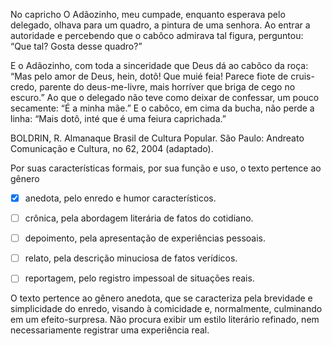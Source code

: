 

No capricho O Adãozinho, meu cumpade, enquanto esperava pelo delegado, olhava para um quadro, a pintura de uma senhora. Ao entrar a autoridade e percebendo que o cabôco admirava tal figura, perguntou: “Que tal? Gosta desse quadro?”

E o Adãozinho, com toda a sinceridade que Deus dá ao cabôco da roça: “Mas pelo amor de Deus, hein, dotô! Que muié feia! Parece fiote de cruis-credo, parente do deus-me-livre, mais horríver que briga de cego no escuro.” Ao que o delegado não teve como deixar de confessar, um pouco secamente: “É a minha mãe.” E o cabôco, em cima da bucha, não perde a linha: “Mais dotô, inté que é uma feiura caprichada.”

BOLDRIN, R. Almanaque Brasil de Cultura Popular. São Paulo: Andreato Comunicação e Cultura, no 62, 2004 (adaptado).

Por suas características formais, por sua função e uso, o texto pertence ao gênero



- [x] anedota, pelo enredo e humor característicos.
- [ ] crônica, pela abordagem literária de fatos do cotidiano.
- [ ] depoimento, pela apresentação de experiências pessoais.
- [ ] relato, pela descrição minuciosa de fatos verídicos.
- [ ] reportagem, pelo registro impessoal de situações reais.


O texto pertence ao gênero anedota, que se caracteriza pela brevidade e simplicidade do enredo, visando à comicidade e, normalmente, culminando em um efeito-surpresa. Não procura exibir um estilo literário refinado, nem necessariamente registrar uma experiência real.
